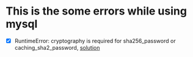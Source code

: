 
# This is the some errors while using mysql

- [x] RuntimeError: cryptography is required for sha256_password or caching_sha2_password, [solution](00001.md)